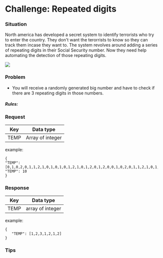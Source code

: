 # Challenge: Repeated digits

### Situation

North america has developed a secret system to identify terrorists who try to enter the country. They don't want the terorrists to know so they can track them incase they want to.
The system revolves around adding a series of repeating digits in their Social Security number. Now they need help automating the detection of those repeating digits.

<img src="http://magarticles.magzter.com/articles/1642/201216/5862164e6588a/Guessing-AttackBypasses-CreditCard-Security-in-6-Seconds.jpg"/>

### Problem

* You will receive a randomly generated big number and have to check if there are 3 repeating digits in those numbers.
##### Rules:
### Request

| Key           | Data type     | 
|:-------------:|:-------------:| 
| TEMP     | Array of integer        | 
example:
```
{
"TEMP": [0,1,0,2,0,1,1,2,1,0,1,0,1,0,1,2,1,0,1,2,0,1,2,0,0,1,0,2,0,1,1,2,1,0,1,0,1,0,1,2,1,0,1,2,0,1,2],
"TEMP": 10
}
```

### Response

| Key           | Data type     |
|:-------------:|:-------------:| 
| TEMP      | array of integer       |
example:
```
{
   "TEMP": [1,2,3,1,2,1,2]
}
```


### Tips